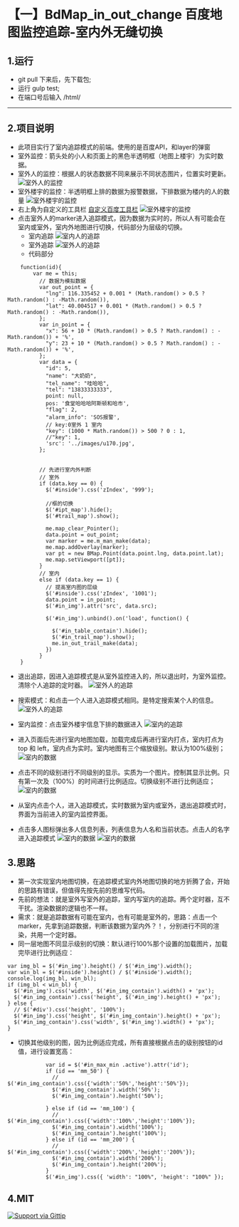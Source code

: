 # 【一】BdMap_in_out_change 百度地图监控追踪-室内外无缝切换
## 1.运行
* git pull 下来后，先下载包;
* 运行 gulp test;
* 在端口号后输入 /html/

-----------------------------------------------

## 2.项目说明

* 此项目实行了室内追踪模式的前端。使用的是百度API，和layer的弹窗
* 室外监控：箭头处的小人和页面上的黑色半透明框（地图上楼宇）为实时数据。
* 室外人的监控：根据人的状态数据不同来展示不同状态图片，位置实时更新。
![室外人的监控](./webapp/readme_img/001.png)
* 室外楼宇的监控：半透明框上排的数据为报警数据，下排数据为楼内的人的数量
![室外楼宇的监控](./webapp/readme_img/002.png)
* 右上角为自定义的工具栏      [自定义百度工具栏](https://github.com/zc3hd/demo_BDmap_in-out_change/blob/master/webapp/script/module/monitor/map_diyTools.js)
![室外楼宇的监控](./webapp/readme_img/003.png)
* 点击室外人的marker进入追踪模式，因为数据为实时的，所以人有可能会在室内或室外，室内外地图进行切换，代码部分为层级的切换。
    - 室内追踪
    ![室内人的追踪](./webapp/readme_img/004.png)
    - 室外追踪
    ![室外人的追踪](./webapp/readme_img/005.png)
    - 代码部分
```
    function(id){
        var me = this;
          // 数据为模拟数据
          var out_point = {
            "lng": 116.335452 + 0.001 * (Math.random() > 0.5 ? Math.random() : -Math.random()),
            "lat": 40.004517 + 0.001 * (Math.random() > 0.5 ? Math.random() : -Math.random()),
          };
          var in_point = {
            "x": 56 + 10 * (Math.random() > 0.5 ? Math.random() : -Math.random()) + '%',
            "y": 23 + 10 * (Math.random() > 0.5 ? Math.random() : -Math.random()) + '%',
          };
          var data = {
            "id": 5,
            "name": "大奶奶",
            "tel_name": "哇哈哈",
            "tel": "13833333333",
            point: null,
            pos: '食堂哈哈哈阿斯顿和哈市',
            "flag": 2,
            "alarm_info": 'SOS报警',
            // key:0室外 1 室内
            "key": (1000 * Math.random()) > 500 ? 0 : 1,
            //"key": 1,
            'src': '../images/u170.jpg',
          };


          // 先进行室内外判断
          // 室外
          if (data.key == 0) {
            $('#inside').css('zIndex', '999');

            //框的切换 
            $('#ipt_map').hide();
            $('#trail_map').show();

            me.map_clear_Pointer();
            data.point = out_point;
            var marker = me.m_man_make(data);
            me.map.addOverlay(marker);
            var pt = new BMap.Point(data.point.lng, data.point.lat);
            me.map.setViewport([pt]);
          }
          // 室内
          else if (data.key == 1) {
            // 提高室内图的层级
            $('#inside').css('zIndex', '1001');
            data.point = in_point;
            $('#in_img').attr('src', data.src);

            $('#in_img').unbind().on('load', function() {

              $('#in_table_contain').hide();
              $('#in_trail_map').show();
              me.in_out_trail_make(data);
            })
          }
    }
```

* 退出追踪，因进入追踪模式是从室外监控进入的，所以退出时，为室外监控。清除个人追踪的定时器。
![室外人的追踪](./webapp/readme_img/006.png)

* 搜索模式：和点击一个人进入追踪模式相同。是特定搜索某个人的信息。
![室外人的追踪](./webapp/readme_img/007.png)
* 室内监控：点击室外楼宇信息下排的数据进入
![室内的追踪](./webapp/readme_img/008.png)
* 进入页面后先进行室内地图加载，加载完成后再进行室内打点，室内打点为 top 和 left，室内点为实时。室内地图有三个缩放级别。默认为100%级别；
![室内的数据](./webapp/readme_img/012.png)
* 点击不同的级别进行不同级别的显示。实质为一个图片。控制其显示比例。只有第一次及（100%）的时间进行比例适应。切换级别不进行比例适应；
![室内的数据](./webapp/readme_img/013.png)
* 从室内点击个人，进入追踪模式，实时数据为室内或室外，退出追踪模式时，界面为当前进入的室内监控界面。
* 点击多人图标弹出多人信息列表，列表信息为人名和当前状态。点击人的名字进入追踪模式
![室内的数据](./webapp/readme_img/010.png) 
![室内的数据](./webapp/readme_img/011.png) 

## 3.思路
* 第一次实现室内地图切换，在追踪模式室内外地图切换的地方折腾了会，开始的思路有错误，但值得先按先前的思维写代码。
* 先前的想法：就是室外写室外的追踪，室内写室内的追踪。两个定时器，互不干扰。渲染数据的逻辑也不一样。
* 需求：就是追踪数据有可能在室内，也有可能是室外的，思路：点击一个marker，先拿到追踪数据，判断该数据为室内外？！，分别进行不同的渲染，共用一个定时器。
* 同一层地图不同显示级别的切换：默认进行100%那个设置的加载图片，加载完毕进行比例适应：
```
var img_bl = $('#in_img').height() / $('#in_img').width();
var win_bl = $('#inside').height() / $('#inside').width();
console.log(img_bl, win_bl);
if (img_bl < win_bl) {
  $('#in_img').css('width', $('#in_img_contain').width() + 'px');
  $('#in_img_contain').css('height', $('#in_img').height() + 'px');
} else {
  // $('#div').css('height', '100%');
  $('#in_img').css('height', $('#in_img_contain').height() + 'px');
  $('#in_img_contain').css('width', $('#in_img').width() + 'px');
}
```
* 切换其他级别的图，因为比例适应完成，所有直接根据点击的级别按钮的id值，进行设置宽高：
```
            var id = $('#in_max_min .active').attr('id');
            if (id == 'mm_50') {
              // $('#in_img_contain').css({'width':'50%','height':'50%'});
              $('#in_img_contain').width('50%');
              $('#in_img_contain').height('50%');

            } else if (id == 'mm_100') {
              // $('#in_img_contain').css({'width':'100%','height':'100%'});
              $('#in_img_contain').width('100%');
              $('#in_img_contain').height('100%');
            } else if (id == 'mm_200') {
              // $('#in_img_contain').css({'width':'200%','height':'200%'});
              $('#in_img_contain').width('200%');
              $('#in_img_contain').height('200%');
            }
            $('#in_img').css({ 'width': "100%", 'height': "100%" });
```
## 4.MIT
[![Support via Gittip](https://rawgithub.com/chris---/Donation-Badges/master/gittip.jpeg)](https://github.com/zc3hd/demo_BDmap_in-out_change)
